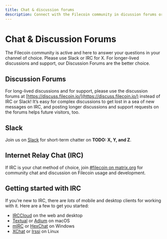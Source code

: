 ```yaml
---
title: Chat & discussion forums
description: Connect with the Filecoin community in dicussion forums or on IRC
---
```

# Chat & Discussion Forums

The Filecoin community is active and here to answer your questions in your channel of choice. Please use Slack or IRC for X. For longer-lived discussions and support, our Discussion Forums are the better choice.

## Discussion Forums

For long-lived discussions and for support, please use the discussion forums at [https://discuss.filecoin.io/](https://discuss.filecoin.io/) instead of IRC or Slack! It’s easy for complex discussions to get lost in a sea of new messages on IRC, and posting longer discussions and support requests on the forums helps future visitors, too.

## Slack

Join us on [Slack](https://join.slack.com/t/filecoinproject/shared_invite/enQtNTUwNTI1Mzk5MDYwLTY4YmFjMzRlZjFiNDc0NmI2N2JjMjk5YTAyMDUyODljODg3MGI0ZGRhZTI5ZDNkZTAyNjkyMzI1ODM1YjA1MWI) for short-term chatter on **TODO: X, Y, and Z**.

## Internet Relay Chat (IRC)

If IRC is your chat method of choice, join [#filecoin on matrix.org](https://riot.im/app/#/group/+filecoin:matrix.org) for community chat and discussion on Filecoin usage and development.

## Getting started with IRC

If you’re new to IRC, there are _lots_ of mobile and desktop clients for working with it. Here are a few to get you started:

- [IRCCloud](https://irccloud.com) on the web and desktop
- [Textual](https://www.codeux.com/textual/) or [Adium](https://adium.im) on macOS
- [mIRC](http://standaloneinstaller.com/download-mirc) or [HexChat](https://hexchat.github.io) on Windows
- [XChat](http://xchat.org) or [Irssi](https://irssi.org) on Linux
